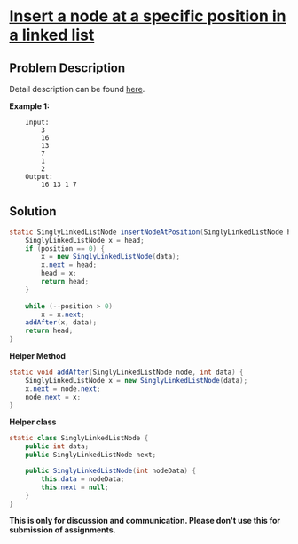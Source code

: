 # [Insert a node at a specific position in a linked list][title]

## Problem Description

Detail description can be found [here][title]. 

**Example 1:**

```
    Input: 
        3
        16
        13
        7
        1
        2
    Output:
        16 13 1 7
```

## Solution

```java
static SinglyLinkedListNode insertNodeAtPosition(SinglyLinkedListNode head, int data, int position) {
    SinglyLinkedListNode x = head;
    if (position == 0) {
        x = new SinglyLinkedListNode(data);
        x.next = head;
        head = x;
        return head;
    }
    
    while (--position > 0)
        x = x.next;
    addAfter(x, data);
    return head;
}
```

**Helper Method**

```java
static void addAfter(SinglyLinkedListNode node, int data) {
    SinglyLinkedListNode x = new SinglyLinkedListNode(data);
    x.next = node.next;
    node.next = x;
}
```

**Helper class**

```java
static class SinglyLinkedListNode {
    public int data;
    public SinglyLinkedListNode next;

    public SinglyLinkedListNode(int nodeData) {
        this.data = nodeData;
        this.next = null;
    }
}
```

**This is only for discussion and communication. Please don't use this for submission of assignments.**

[title]: https://www.hackerrank.com/challenges/insert-a-node-at-a-specific-position-in-a-linked-list